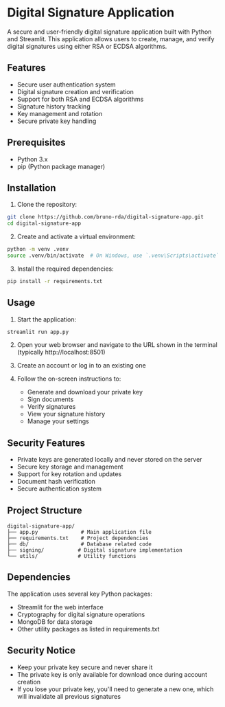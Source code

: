 # Digital Signature Application

A secure and user-friendly digital signature application built with Python and Streamlit. This application allows users to create, manage, and verify digital signatures using either RSA or ECDSA algorithms.

## Features

- Secure user authentication system
- Digital signature creation and verification
- Support for both RSA and ECDSA algorithms
- Signature history tracking
- Key management and rotation
- Secure private key handling

## Prerequisites

- Python 3.x
- pip (Python package manager)

## Installation

1. Clone the repository:
```bash
git clone https://github.com/bruno-rda/digital-signature-app.git
cd digital-signature-app
```

2. Create and activate a virtual environment:
```bash
python -m venv .venv
source .venv/bin/activate  # On Windows, use `.venv\Scripts\activate`
```

3. Install the required dependencies:
```bash
pip install -r requirements.txt
```

## Usage

1. Start the application:
```bash
streamlit run app.py
```

2. Open your web browser and navigate to the URL shown in the terminal (typically http://localhost:8501)

3. Create an account or log in to an existing one

4. Follow the on-screen instructions to:
   - Generate and download your private key
   - Sign documents
   - Verify signatures
   - View your signature history
   - Manage your settings

## Security Features

- Private keys are generated locally and never stored on the server
- Secure key storage and management
- Support for key rotation and updates
- Document hash verification
- Secure authentication system

## Project Structure

```
digital-signature-app/
├── app.py              # Main application file
├── requirements.txt    # Project dependencies
├── db/                 # Database related code
├── signing/           # Digital signature implementation
└── utils/             # Utility functions
```

## Dependencies

The application uses several key Python packages:
- Streamlit for the web interface
- Cryptography for digital signature operations
- MongoDB for data storage
- Other utility packages as listed in requirements.txt


## Security Notice

- Keep your private key secure and never share it
- The private key is only available for download once during account creation
- If you lose your private key, you'll need to generate a new one, which will invalidate all previous signatures